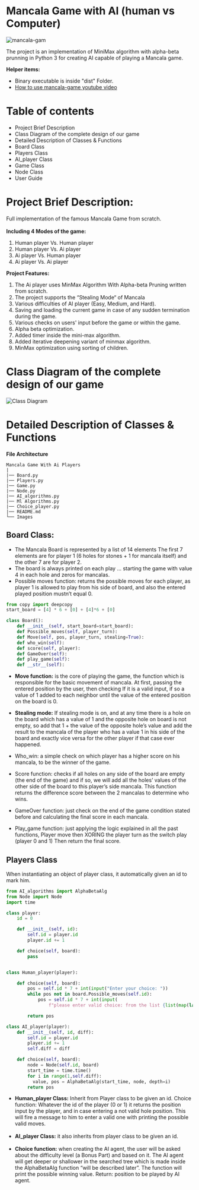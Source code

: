# Mancala Game with AI (human vs Computer)

![mancala-gam](Image/mancala-game.jpg)

The project is an implementation of MiniMax algorithm with alpha-beta prunning in Python 3 for creating AI capable of playing a Mancala game. 


**Helper items:**
- Binary executable is inside "dist" Folder.
- [How to use mancala-game youtube video](https://www.youtube.com/watch?v=EU4LVfRKxXY)

# Table of contents
- Project Brief Description
- Class Diagram of the complete design of our game
- Detailed Description of Classes & Functions
- Board Class
- Players Class
- AI_player Class
- Game Class
- Node Class
- User Guide


# Project Brief Description:

Full implementation of the famous Mancala Game from scratch.<br><br>
**Including 4 Modes of the game:**
1. Human player Vs. Human player
2. Human player Vs. Ai player
3. Ai player Vs. Human player
4. Ai player Vs. Ai player


**Project Features:**
1. The Ai player uses MinMax Algorithm With Alpha-beta
Pruning written from scratch.
2. The project supports the “Stealing Mode“ of Mancala
3. Various difficulties of AI player (Easy, Medium, and Hard).
4. Saving and loading the current game in case of any sudden termination during the game.
5. Various checks on users' input before the game or within the game.
6. Alpha beta optimization.
7. Added timer inside the mini-max algorithm.
8. Added iterative deepening variant of minmax algorithm.
9. MinMax optimization using sorting of children.


# Class Diagram of the complete design of our game
![Class Diagram](Image/Class_Diagram.png)

# Detailed Description of Classes & Functions
**File Architecture**
```
Mancala Game With Ai Players
|
|── Board.py
|── Players.py
|── Game.py
|── Node.py
|── AI_algorithms.py
|── Ml Algorithms.py
|── Choice_player.py
|── README.md
└── Images
```  


## Board Class:
- The Mancala Board is represented by a list of 14 elements
The first 7 elements are for player 1 (6 holes for stones + 1 for mancala
itself) and the other 7 are for player 2.
- The board is always printed on each play ... starting the game with
value 4 in each hole and zeros for mancalas.
- Possible moves function: returns the possible moves for each player,
as player 1 is allowed to play from his side of board, and also the entered played position mustn’t equal 0.

```Python
from copy import deepcopy
start_board = [4] * 6 + [0] + [4]*6 + [0]

class Board():
    def __init__(self, start_board=start_board):
    def Possible_moves(self, player_turn):
    def Move(self, pos, player_turn, stealing=True):
    def who_win(self):
    def score(self, player):
    def GameOver(self):
    def play_game(self):
    def __str__(self):
```
- **Move function:** is the core of playing the game, the function which is
responsible for the basic movement of mancala. At first, passing the entered position by the user, then checking
If it is a valid input, if so a value of 1 added to each neighbor until the
value of the entered position on the board is 0.
- **Stealing mode:**
If stealing mode is on, and at any time there is a hole on the board
which has a value of 1 and the opposite hole on board is not empty, so
add that 1 + the value of the opposite hole’s value and add the result to
the mancala of the player who has a value 1 in his side of the board
and exactly vice versa for the other player if that case ever happened.

- Who_win: a simple check on which player has a higher score on his
mancala, to be the winner of the game.
- Score function: checks if all holes on any side of the board are empty
(the end of the game) and if so, we will add all the holes’ values of the
other side of the board to this player’s side mancala.
This function returns the difference score between the 2 mancalas to
determine who wins.
- GameOver function: just check on the end of the game condition stated
before and calculating the final score in each mancala.
- Play_game function: just applying the logic explained in all the past
functions, Player move then XORING the player turn as the switch play
(player 0 and 1) Then return the final score.




## Players Class
When instantiating an object of player class, it automatically given an id to mark him.
```Python
from AI_algorithms import AlphaBetaAlg
from Node import Node
import time

class player:
    id = 0

    def __init__(self, id):
        self.id = player.id
        player.id += 1

    def choice(self, board):
        pass


class Human_player(player):

    def choice(self, board):
        pos = self.id * 7 + int(input("Enter your choice: "))
        while pos not in board.Possible_moves(self.id):
            pos = self.id * 7 + int(input(
                f"please enter valid choice: from the list {list(map(lambda x: x - (self.id * 7), board.Possible_moves(self.id)))}"))

        return pos

class AI_player(player):
    def __init__(self, id, diff):
        self.id = player.id
        player.id += 1
        self.diff = diff

    def choice(self, board):
        node = Node(self.id, board)
        start_time = time.time()
        for i in range(1,self.diff):
          value, pos = AlphaBetaAlg(start_time, node, depth=i)
        return pos
```
- **Human_player Class:**
Inherit from Player class to be given an id.
Choice function:
Whatever the id of the player (0 or 1) it returns the
position input by the player, and in case entering a
not valid hole position.
This will fire a message to him to enter a valid one
with printing the possible valid moves.
<br><br>
- **AI_player Class:** it also inherits from player class to be given
an id.
<br><br>
- **Choice function:** when creating the AI agent, the user will be
asked about the difficulty level (a Bonus Part) and based on it.
The AI agent will get deeper or shallower in the searched tree
which is made inside the AlphaBetaAlg function “will be
described later”.
The function will print the possible winning value.
Return: position to be played by AI agent.


